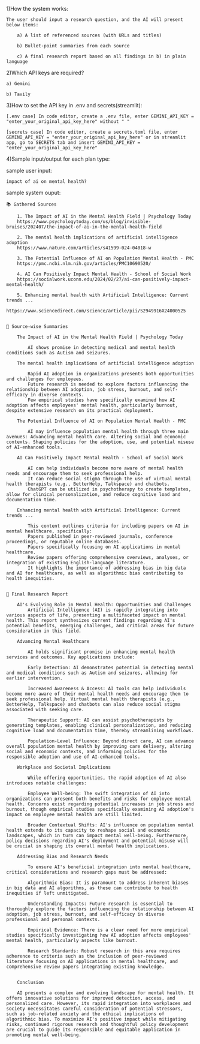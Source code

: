 1)How the system works:

    The user should input a research question, and the AI will present below items:

        a) A list of referenced sources (with URLs and titles)

        b) Bullet-point summaries from each source

        c) A final research report based on all findings in b) in plain language

2)Which API keys are required?

    a) Gemini
    
    b) Tavily

3)How to set the API key in .env and secrets(streamlit):

    [.env case] In code editor, create a .env file, enter GEMINI_API_KEY = "enter_your_original_api_key_here" without " "
    
    [secrets case] In code editor, create a secrets.toml file, enter GEMINI_API_KEY = "enter_your_original_api_key_here" or in streamlit app, go to SECRETS tab and insert GEMINI_API_KEY = "enter_your_original_api_key_here"

4)Sample input/output for each plan type:

sample user input:

    impact of ai on mental health?

sample system ouput:

    📚 Gathered Sources

        1. The Impact of AI in the Mental Health Field | Psychology Today
        https://www.psychologytoday.com/us/blog/invisible-bruises/202407/the-impact-of-ai-in-the-mental-health-field

        2. The mental health implications of artificial intelligence adoption
        https://www.nature.com/articles/s41599-024-04018-w

        3. The Potential Influence of AI on Population Mental Health - PMC
        https://pmc.ncbi.nlm.nih.gov/articles/PMC10690520/

        4. AI Can Positively Impact Mental Health - School of Social Work
        https://socialwork.uconn.edu/2024/02/27/ai-can-positively-impact-mental-health/

        5. Enhancing mental health with Artificial Intelligence: Current trends ...
        https://www.sciencedirect.com/science/article/pii/S2949916X24000525


    📝 Source-wise Summaries

        The Impact of AI in the Mental Health Field | Psychology Today

            AI shows promise in detecting medical and mental health conditions such as Autism and seizures.
        
        The mental health implications of artificial intelligence adoption

            Rapid AI adoption in organizations presents both opportunities and challenges for employees.
            Future research is needed to explore factors influencing the relationship between AI adoption, job stress, burnout, and self-efficacy in diverse contexts.
            Few empirical studies have specifically examined how AI adoption affects employees' mental health, particularly burnout, despite extensive research on its practical deployment.

        The Potential Influence of AI on Population Mental Health - PMC

            AI may influence population mental health through three main avenues: Advancing mental health care. Altering social and economic contexts. Shaping policies for the adoption, use, and potential misuse of AI-enhanced tools.
                
        AI Can Positively Impact Mental Health - School of Social Work

            AI can help individuals become more aware of mental health needs and encourage them to seek professional help.
            It can reduce social stigma through the use of virtual mental health therapists (e.g., BetterHelp, Talkspace) and chatbots.
            ChatGPT can be utilized in psychotherapy to create templates, allow for clinical personalization, and reduce cognitive load and documentation time.

        Enhancing mental health with Artificial Intelligence: Current trends ...

            This content outlines criteria for including papers on AI in mental healthcare, specifically:
            Papers published in peer-reviewed journals, conference proceedings, or reputable online databases.
            Papers specifically focusing on AI applications in mental healthcare.
            Review papers offering comprehensive overviews, analyses, or integration of existing English-language literature.
            It highlights the importance of addressing bias in big data and AI for healthcare, as well as algorithmic bias contributing to health inequities.

        
    📄 Final Research Report

        AI's Evolving Role in Mental Health: Opportunities and Challenges
            Artificial Intelligence (AI) is rapidly integrating into various aspects of life, presenting a multifaceted impact on mental health. This report synthesizes current findings regarding AI's potential benefits, emerging challenges, and critical areas for future consideration in this field.

        Advancing Mental Healthcare

            AI holds significant promise in enhancing mental health services and outcomes. Key applications include:

            Early Detection: AI demonstrates potential in detecting mental and medical conditions such as Autism and seizures, allowing for earlier intervention.

            Increased Awareness & Access: AI tools can help individuals become more aware of their mental health needs and encourage them to seek professional help. Virtual mental health therapists (e.g., BetterHelp, Talkspace) and chatbots can also reduce social stigma associated with seeking care.

            Therapeutic Support: AI can assist psychotherapists by generating templates, enabling clinical personalization, and reducing cognitive load and documentation time, thereby streamlining workflows.

            Population-Level Influence: Beyond direct care, AI can advance overall population mental health by improving care delivery, altering social and economic contexts, and informing policies for the responsible adoption and use of AI-enhanced tools.

        Workplace and Societal Implications
            
            While offering opportunities, the rapid adoption of AI also introduces notable challenges:

            Employee Well-being: The swift integration of AI into organizations can present both benefits and risks for employee mental health. Concerns exist regarding potential increases in job stress and burnout, though empirical studies specifically examining AI adoption's impact on employee mental health are still limited.

            Broader Contextual Shifts: AI's influence on population mental health extends to its capacity to reshape social and economic landscapes, which in turn can impact mental well-being. Furthermore, policy decisions regarding AI's deployment and potential misuse will be crucial in shaping its overall mental health implications.

        Addressing Bias and Research Needs

            To ensure AI's beneficial integration into mental healthcare, critical considerations and research gaps must be addressed:

            Algorithmic Bias: It is paramount to address inherent biases in big data and AI algorithms, as these can contribute to health inequities if left unmitigated.

            Understanding Impacts: Future research is essential to thoroughly explore the factors influencing the relationship between AI adoption, job stress, burnout, and self-efficacy in diverse professional and personal contexts.

            Empirical Evidence: There is a clear need for more empirical studies specifically investigating how AI adoption affects employees' mental health, particularly aspects like burnout.

            Research Standards: Robust research in this area requires adherence to criteria such as the inclusion of peer-reviewed literature focusing on AI applications in mental healthcare, and comprehensive review papers integrating existing knowledge.


        Conclusion

        AI presents a complex and evolving landscape for mental health. It offers innovative solutions for improved detection, access, and personalized care. However, its rapid integration into workplaces and society necessitates careful consideration of potential stressors, such as job-related anxiety and the ethical implications of algorithmic bias. To maximize AI's positive impact while mitigating risks, continued rigorous research and thoughtful policy development are crucial to guide its responsible and equitable application in promoting mental well-being.